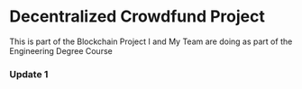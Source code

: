 # Decentralized Crowdfund Project
This is part of the Blockchain Project I and My Team are doing as part of the Engineering Degree Course


### Update 1

